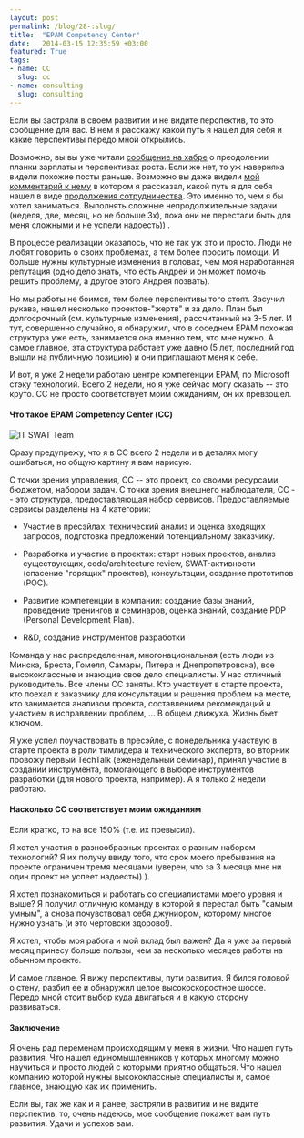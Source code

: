 ```yaml
---
layout: post
permalink: /blog/28-:slug/
title:  "EPAM Competency Center"
date:   2014-03-15 12:35:59 +03:00
featured: True
tags: 
- name: CC
  slug: cc
- name: consulting
  slug: consulting
---
```

Если вы застряли в своем развитии и не видите перспектив, то это сообщение для вас. В нем я расскажу какой путь я нашел для себя и какие перспективы передо мной открылись.

Возможно, вы вы уже читали [сообщение на хабре](http://habrahabr.ru/post/207976/) о преодолении планки зарплаты и перспективах роста. Если же нет, то <!--more--> уж наверняка видели похожие посты раньше. Возможно вы даже видели [мой комментарий к нему](http://habrahabr.ru/post/207976/#comment_7160626) в котором я рассказал, какой путь я для себя нашел в виде [продолжения сотрудничества](http://kavaleu.ru/blog/19-predlozhenie-o-sotrudnichestve/). Это именно то, чем я бы хотел заниматься. Выполнять сложные непродолжительные задачи (неделя, две, месяц, но не больше 3х), пока они не перестали быть для меня сложными и не успели надоесть)) .

В процессе реализации оказалось, что не так уж это и просто. Люди не любят говорить о своих проблемах, а тем более просить помощи. И больше нужны культурные изменения в головах, чем моя наработанная репутация (одно дело знать, что есть Андрей и он может помочь решить проблему, а другое этого Андрея позвать).

Но мы работы не боимся, тем более перспективы того стоят. Засучил рукава, нашел несколько  проектов-"жертв" и за дело. План был долгосрочный (см. культурные изменения), рассчитанный на 3-5 лет. И тут, совершенно случайно, я обнаружил, что в соседнем EPAM похожая структура уже есть, занимается она именно тем, что мне нужно. А самое главное, эта структура работает уже давно (5 лет, последний год вышли на публичную позицию) и они приглашают меня к себе.

И вот, я уже 2 недели работаю центре компетенции EPAM, по Microsoft стэку технологий. Всего 2 недели, но я уже сейчас могу сказать -- это круто. CC не просто соответствует моим ожиданиям, он их превзошел.


#### Что такое EPAM Competency Center (СС)

![IT SWAT Team](https://dl.dropboxusercontent.com/s/lzgw1xwwdugdwcr/IT_SWAT_Team.jpg)

Сразу предупрежу, что я в CC всего 2 недели и в деталях могу ошибаться, но общую картину я вам нарисую.

С точки зрения управления, СС -- это проект, со своими ресурсами, бюджетом, набором задач. С точки зрения внешнего наблюдателя, СС -- это структура, предоставляющая набор сервисов. Предоставляемые сервисы разделены на 4 категории:

* Участие в пресэйлах: технический анализ и оценка входящих запросов, подготовка предложений потенциальному заказчику.

* Разработка и участие в проектах: старт новых проектов, анализ существующих, code/architecture review, SWAT-активности (спасение "горящих" проектов), консультации, создание прототипов (POC).

* Развитие компетенции в компании: создание базы знаний, проведение тренингов и семинаров, оценка знаний, создание PDP (Personal Development Plan).

* R&D, создание инструментов разработки

Команда у нас распределенная, многонациональная (есть люди из Минска, Бреста, Гомеля, Самары, Питера и Днепропетровска), все высококлассные и знающие свое дело специалисты. У нас отличный руководитель.  Все члены СС заняты. Кто участвует в старте проекта, кто поехал к заказчику для консультации и решения проблем на месте, кто занимается анализом проекта, составлением рекомендаций и участием в исправлении проблем, ... В общем движуха. Жизнь бьет ключом.

Я уже успел поучаствовать в пресэйле, с понедельника участвую в старте проекта в роли тимлидера и технического эксперта, во вторник провожу первый TechTalk (еженедельный семинар), принял участие в создании инструмента, помогающего в выборе инструментов разработки (для нового проекта, например). А я только 2 недели работаю.


#### Насколько СС соответствует моим ожиданиям

Если кратко, то на все 150% (т.е. их превысил).

Я хотел участия в разнообразных проектах с разным набором технологий? Я их получу ввиду того, что срок моего пребывания на проекте ограничен тремя месяцами (уверен, что за 3 месяца мне ни один проект не успеет надоесть)) ). 

Я хотел познакомиться и работать со специалистами моего уровня и выше? Я получил отличную команду в которой я перестал быть "самым умным", а снова почувствовал себя джуниором, которому многое нужно узнать (и это чертовски здорово!).

Я хотел, чтобы моя работа и мой вклад был важен? Да я уже за первый месяц принесу больше пользы, чем за несколько месяцев работы на обычном проекте.

И самое главное. Я вижу перспективы, пути развития. Я бился головой о стену, разбил ее и обнаружил целое высокоскоростное шоссе. Передо мной стоит выбор куда двигаться и в какую сторону развиваться.

#### Заключение

Я очень рад переменам происходящим у меня в жизни. Что нашел путь развития. Что нашел единомышленников у которых многому можно научиться и просто людей с которыми приятно общаться. Что нашел компанию которой нужны высококлассные специалисты и, самое главное, знающую как их применить.

Если вы, так же как и я ранее, застряли в развитии и не видите перспектив, то, очень надеюсь, мое сообщение покажет вам путь развития. Удачи и успехов вам.
